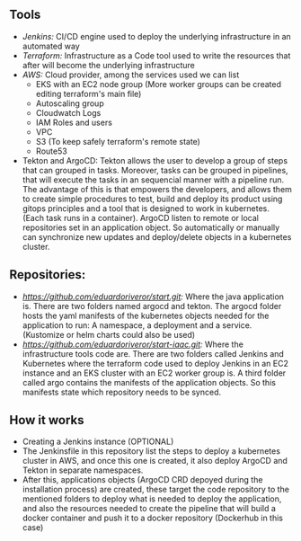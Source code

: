 ## Tools

- *Jenkins:* CI/CD engine used to deploy the underlying infrastructure in an automated way
- *Terraform:* Infrastructure as a Code tool used to write the resources that after will become the underlying infrastructure
- *AWS:* Cloud provider, among the services used we can list
    - EKS with an EC2 node group (More worker groups can be created editing terraform's main file)
    - Autoscaling group
    - Cloudwatch Logs
    - IAM Roles and users
    - VPC
    - S3 (To keep safely terraform's remote state)
    - Route53
- Tekton and ArgoCD: Tekton allows the user to develop a group of steps that can grouped in tasks. Moreover, tasks can be grouped in pipelines, that will execute the tasks in an sequencial manner with a pipeline run. The advantage of this is that empowers the developers, and allows them to create simple procedures to test, build and deploy its product using gitops principles and a tool that is designed to work in kubernetes. (Each task runs in a container). ArgoCD listen to remote or local repositories set in an application object. So automatically or manually can synchronize new updates and deploy/delete objects in a kubernetes cluster.

## Repositories:
- _https://github.com/eduardoriveror/start.git:_ Where the java application is. There are two folders named argocd and tekton. The argocd folder hosts the yaml manifests of the kubernetes objects needed for the application to run: A namespace, a deployment and a service. (Kustomize or helm charts could also be used)
- _https://github.com/eduardoriveror/start-iaac.git:_ Where the infrastructure tools code are. There are two folders called Jenkins and Kubernetes where the terraform code used to deploy Jenkins in an EC2 instance and an EKS cluster with an EC2 worker group is. A third folder called argo contains the manifests of the application objects. So this manifests state which repository needs to be synced.

## How it works
- Creating a Jenkins instance (OPTIONAL)
- The Jenkinsfile in this repository list the steps to deploy a kubernetes cluster in AWS, and once this one is created, it also deploy ArgoCD and Tekton in separate namespaces. 
- After this, applications objects (ArgoCD CRD depoyed during the installation process) are created, these target the code repository to the mentioned folders to deploy what is needed to deploy the application, and also the resources needed to create the pipeline that will build a docker container and push it to a docker repository (Dockerhub in this case)